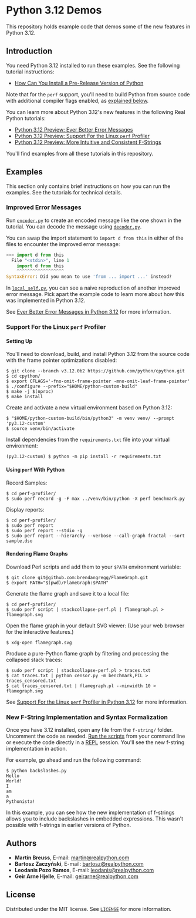 # Python 3.12 Demos

This repository holds example code that demos some of the new features in Python 3.12.

## Introduction

You need Python 3.12 installed to run these examples. See the following tutorial instructions:

- [How Can You Install a Pre-Release Version of Python](https://realpython.com/python-pre-release/)

Note that for the `perf` support, you'll need to build Python from source code with additional compiler flags enabled, as [explained below](#support-for-the-linux-perf-profiler).

You can learn more about Python 3.12's new features in the following Real Python tutorials:

- [Python 3.12 Preview: Ever Better Error Messages](https://realpython.com/python312-error-messages/)
- [Python 3.12 Preview: Support For the Linux `perf` Profiler](https://realpython.com/python312-perf-profiler/)
- [Python 3.12 Preview: More Intuitive and Consistent F-Strings](https://realpython.com/python312-f-strings/)

You'll find examples from all these tutorials in this repository.

## Examples

This section only contains brief instructions on how you can run the examples. See the tutorials for technical details.

### Improved Error Messages

Run [`encoder.py`](error-messages/encoder.py) to create an encoded message like the one shown in the tutorial. You can decode the message using [`decoder.py`](error-messages/decoder.py).

You can swap the import statement to `import d from this` in either of the files to encounter the improved error message:

```python
>>> import d from this
  File "<stdin>", line 1
    import d from this
    ^^^^^^^^^^^^^^^^^^
SyntaxError: Did you mean to use 'from ... import ...' instead?
```

In [`local_self.py`](error-messages/local_self.py), you can see a naive reproduction of another improved error message. Pick apart the example code to learn more about how this was implemented in Python 3.12. 

See [Ever Better Error Messages in Python 3.12](https://realpython.com/python312-error-messages/) for more information.

### Support For the Linux `perf` Profiler

#### Setting Up

You'll need to download, build, and install Python 3.12 from the source code with the frame pointer optimizations disabled:

```shell
$ git clone --branch v3.12.0b2 https://github.com/python/cpython.git
$ cd cpython/
$ export CFLAGS='-fno-omit-frame-pointer -mno-omit-leaf-frame-pointer'
$ ./configure --prefix="$HOME/python-custom-build"
$ make -j $(nproc)
$ make install
```

Create and activate a new virtual environment based on Python 3.12:

```shell
$ "$HOME/python-custom-build/bin/python3" -m venv venv/ --prompt 'py3.12-custom'
$ source venv/bin/activate
```

Install dependencies from the `requirements.txt` file into your virtual environment:

```shell
(py3.12-custom) $ python -m pip install -r requirements.txt
```

#### Using `perf` With Python

Record Samples:

```shell
$ cd perf-profiler/
$ sudo perf record -g -F max ../venv/bin/python -X perf benchmark.py
```

Display reports:

```shell
$ cd perf-profiler/
$ sudo perf report
$ sudo perf report --stdio -g
$ sudo perf report --hierarchy --verbose --call-graph fractal --sort sample,dso
```

#### Rendering Flame Graphs

Download Perl scripts and add them to your `$PATH` environment variable:

```shell
$ git clone git@github.com:brendangregg/FlameGraph.git
$ export PATH="$(pwd)/FlameGraph:$PATH"
```

Generate the flame graph and save it to a local file:

```shell
$ cd perf-profiler/
$ sudo perf script | stackcollapse-perf.pl | flamegraph.pl > flamegraph.svg
```

Open the flame graph in your default SVG viewer: (Use your web browser for the interactive features.)

```shell
$ xdg-open flamegraph.svg
```

Produce a pure-Python flame graph by filtering and processing the collapsed stack traces:

```shell
$ sudo perf script | stackcollapse-perf.pl > traces.txt
$ cat traces.txt | python censor.py -m benchmark,PIL > traces_censored.txt
$ cat traces_censored.txt | flamegraph.pl --minwidth 10 > flamegraph.svg
```

See [Support For the Linux `perf` Profiler in Python 3.12](https://realpython.com/python312-perf-profiler/) for more information.

### New F-String Implementation and Syntax Formalization

Once you have 3.12 installed, open any file from the `f-string/` folder. Uncomment the code as needed. [Run the scripts](https://realpython.com/run-python-scripts/) from your command line or execute the code directly in a [REPL](https://realpython.com/python-repl/) session. You'll see the new f-string implementation in action.

For example, go ahead and run the following command:

```console
$ python backslashes.py
Hello
World!
I
am
a
Pythonista!
```

In this example, you can see how the new implementation of f-strings allows you to include backslashes in embedded expressions. This wasn't possible with f-strings in earlier versions of Python. 

## Authors

- **Martin Breuss**, E-mail: [martin@realpython.com](martin@realpython.com)
- **Bartosz Zaczyński**, E-mail: [bartosz@realpython.com](bartosz@realpython.com)
- **Leodanis Pozo Ramos**, E-mail: [leodanis@realpython.com](leodanis@realpython.com)
- **Geir Arne Hjelle**, E-mail: [geirarne@realpython.com](geirarne@realpython.com)

## License

Distributed under the MIT license. See [`LICENSE`](../LICENSE) for more information.
